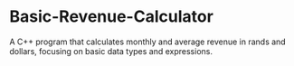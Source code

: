 # Basic-Revenue-Calculator
A C++ program that calculates monthly and average revenue in rands and dollars, focusing on basic data types and expressions.
